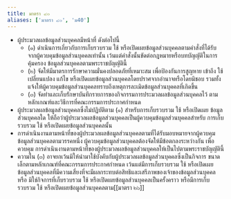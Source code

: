 ```yaml
---
title: มาตรา ๔๐
aliases: ['มาตรา ๔๐', 'ม40']
---
```


- ผู้ประมวลผลข้อมูลส่วนบุคคลมีหน้าที่ ดังต่อไปนี้
  - (๑) ดำเนินการเกี่ยวกับการเก็บรวบรวม ใช้ หรือเปิดเผยข้อมูลส่วนบุคคลตามคำสั่งที่ได้รับ จากผู้ควบคุมข้อมูลส่วนบุคคลเท่านั้น เว้นแต่คำสั่งนั้นขัดต่อกฎหมายหรือบทบัญญัติในการคุ้มครอง ข้อมูลส่วนบุคคลตามพระราชบัญญัตินี้
  - (๒) จัดให้มีมาตรการรักษาความมั่นคงปลอดภัยที่เหมาะสม เพื่อป้องกันการสูญหาย เข้าถึง ใช้ เปลี่ยนแปลง แก้ไข หรือเปิดเผยข้อมูลส่วนบุคคลโดยปราศจากอำนาจหรือโดยมิชอบ รวมทั้ง แจ้งให้ผู้ควบคุมข้อมูลส่วนบุคคลทราบถึงเหตุการละเมิดข้อมูลส่วนบุคคลที่เกิดขึ้น
  - (๓) จัดทำและเก็บรักษาบันทึกรายการของกิจกรรมการประมวลผลข้อมูลส่วนบุคคลไว้ ตามหลักเกณฑ์และวิธีการที่คณะกรรมการประกาศกำหนด
- ผู้ประมวลผลข้อมูลส่วนบุคคลซึ่งไม่ปฏิบัติตาม (๑) สำหรับการเก็บรวบรวม ใช้ หรือเปิดเผย ข้อมูลส่วนบุคคลใด ให้ถือว่าผู้ประมวลผลข้อมูลส่วนบุคคลเป็นผู้ควบคุมข้อมูลส่วนบุคคลสำหรับ การเก็บรวบรวม ใช้ หรือเปิดเผยข้อมูลส่วนบุคคลนั้น
- การดำเนินงานตามหน้าที่ของผู้ประมวลผลข้อมูลส่วนบุคคลตามที่ได้รับมอบหมายจากผู้ควบคุม ข้อมูลส่วนบุคคลตามวรรคหนึ่ง ผู้ควบคุมข้อมูลส่วนบุคคลต้องจัดให้มีข้อตกลงระหว่างกัน เพื่อควบคุม การดำเนินงานตามหน้าที่ของผู้ประมวลผลข้อมูลส่วนบุคคลให้เป็นไปตามพระราชบัญญัตินี้
- ความใน (๓) อาจยกเว้นมิให้นำมาใช้บังคับกับผู้ประมวลผลข้อมูลส่วนบุคคลซึ่งเป็นกิจการ ขนาดเล็กตามหลักเกณฑ์ที่คณะกรรมการประกาศกำหนด เว้นแต่มีการเก็บรวบรวม ใช้ หรือเปิดเผย ข้อมูลส่วนบุคคลที่มีความเสี่ยงที่จะมีผลกระทบต่อสิทธิและเสรีภาพของเจ้าของข้อมูลส่วนบุคคล หรือ มิใช่กิจการที่เก็บรวบรวม ใช้ หรือเปิดเผยข้อมูลส่วนบุคคลเป็นครั้งคราว หรือมีการเก็บรวบรวม ใช้ หรือเปิดเผยข้อมูลส่วนบุคคลตาม[[มาตรา ๒๖]]
